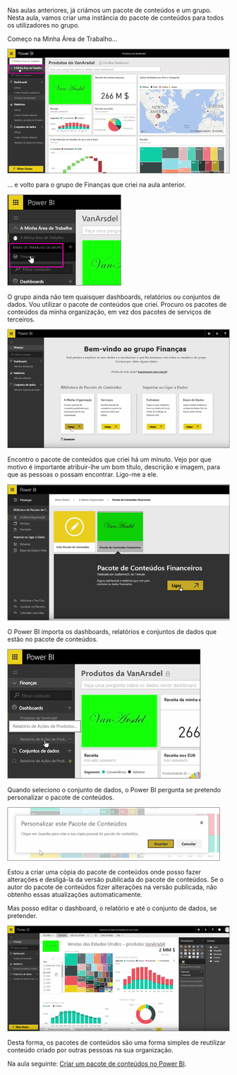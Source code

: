 Nas aulas anteriores, já criámos um pacote de conteúdos e um grupo. Nesta aula, vamos criar uma instância do pacote de conteúdos para todos os utilizadores no grupo.

Começo na Minha Área de Trabalho...

![Partilhar e colaborar no Power BI](./media/6-3-use-content-packs/pbi_learn06_03myworkspace.png)

... e volto para o grupo de Finanças que criei na aula anterior.

![Partilhar e colaborar no Power BI](./media/6-3-use-content-packs/pbi_learn06_03switch2group.png)

O grupo ainda não tem quaisquer dashboards, relatórios ou conjuntos de dados. Vou utilizar o pacote de conteúdos que criei. Procuro os pacotes de conteúdos da minha organização, em vez dos pacotes de serviços de terceiros.

![Partilhar e colaborar no Power BI](./media/6-3-use-content-packs/pbi_learn06_03myorgcontpk.png)

Encontro o pacote de conteúdos que criei há um minuto. Vejo por que motivo é importante atribuir-lhe um bom título, descrição e imagem, para que as pessoas o possam encontrar. Ligo-me a ele.

![Partilhar e colaborar no Power BI](./media/6-3-use-content-packs/pbi_learn06_03contgallry.png)

O Power BI importa os dashboards, relatórios e conjuntos de dados que estão no pacote de conteúdos.

![Partilhar e colaborar no Power BI](./media/6-3-use-content-packs/pbi_learn06_03added2group.png)

Quando seleciono o conjunto de dados, o Power BI pergunta se pretendo personalizar o pacote de conteúdos.

![Partilhar e colaborar no Power BI](./media/6-3-use-content-packs/pbi_learn06_03personalize.png)

Estou a criar uma cópia do pacote de conteúdos onde posso fazer alterações e desligá-la da versão publicada do pacote de conteúdos. Se o autor do pacote de conteúdos fizer alterações na versão publicada, não obtenho essas atualizações automaticamente.

Mas posso editar o dashboard, o relatório e até o conjunto de dados, se pretender.

![Partilhar e colaborar no Power BI](./media/6-3-use-content-packs/pbi_learn06_03editreport.png)

Desta forma, os pacotes de conteúdos são uma forma simples de reutilizar conteúdo criado por outras pessoas na sua organização.

Na aula seguinte: [Criar um pacote de conteúdos no Power BI](6-4-update-content-pack.md).

